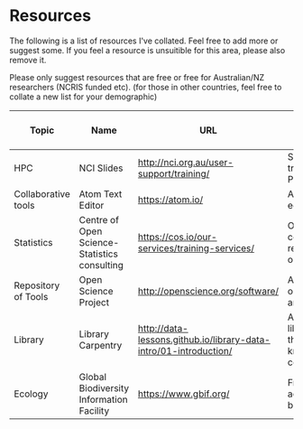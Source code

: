 # Resources

The following is a list of resources I've collated. Feel free to add more or suggest some. If you feel a resource is unsuitible for this area, please also remove it.

Please only suggest resources that are free or free for Australian/NZ researchers (NCRIS funded etc).
(for those in other countries, feel free to collate a new list for your demographic)


|Topic| Name | URL|  Description |Free for AU/NZ| Free for All|
|--------------|----------------------|----------------------------------------------|----------------------------------------|------|-----|
|HPC| NCI Slides| http://nci.org.au/user-support/training/| Slides around HPC training with Parallel/MPI/OpenMP | Yes| Yes|
|Collaborative tools| Atom Text Editor| https://atom.io/| A collaborative text editor, customizable|Yes|Yes
|Statistics| Centre of Open Science- Statistics consulting| https://cos.io/our-services/training-services/| Offer free statistics consulting for researchers around open science |Yes|Yes|
|Repository of Tools| Open Science Project| http://openscience.org/software/| A collection of tools ordered by research area|Yes|Yes|
|Library|Library Carpentry| http://data-lessons.github.io/library-data-intro/01-introduction/| A list of lessons for librarians to upskill their tech knowledge. Great community| Yes|Yes|
|Ecology|Global Biodiversity Information Facility| https://www.gbif.org/|Free and open access to biodiversity data| Yes|Yes|

